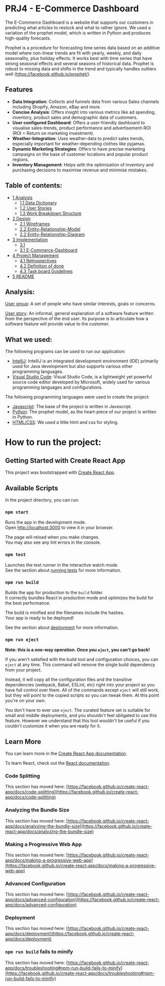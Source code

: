 # PRJ4 - E-Commerce Dashboard

The E-Commerce Dashboard is a website that supports our customers in predicting what articles to restock and what to rather ignore. We used a variation of the prophet model, which is written in Python and produces high-quality forecasts.

Prophet is a procedure for forecasting time series data based on an additive model where non-linear trends are fit with yearly, weekly, and daily seasonality, plus holiday effects. It works best with time series that have strong seasonal effects and several seasons of historical data. Prophet is robust to missing data and shifts in the trend and typically handles outliers well (https://facebook.github.io/prophet/).

## Features
- **Data Integration**: Collects and funnels data from various Sales channels including Shopify, Amazon, eBay and more. 
- **Concise Analysis**: Offers insight into various metrics like ad spending, inventory, product sales and demographic data of customers.
- **User configured Dashboard**: Offers a user-friendly dashboard to visualise sales-trends, product performance and advertisement-ROI (ROI = Return on marketing investment).
- **Weather-Integration**: Uses weather-data to predict sales trends, especially important for weather-depending clothes like pyjamas.
- **Dynamic Marketing Strategies**: Offers to have precise marketing campaigns on the base of customer locations and popular product regions.
- **Inventory Management**: Helps with the optimization of inventory and purchasing decisions to maximise revenue and minimise mistakes.

## Table of contents:
- [1 Analysis](/analysis)
  - [1.1 Data Dictionary](/analysis/DataDictionary.md)
  - [1.2 User Stories](/analysis/User%20Stories.md)
  - [1.3 Work Breakdown Structure](/analysis/Work%20Breakdown%20Structure.md)
- [2 Design](/design)
  - [2.1 Wireframes](/design/wireframes)
  - [2.2 Entity-Relationship-Model](/design/ERM)
  - [2.2 Entity-Relationship-Diagram](/design/ERD)
- [3 Implementation](/implementation/)
  - [3.1 ](/implementation/)
  - [3.1 E-Commerce-Dashboard](/implementation/E-Commerce-Dashboard)
- [4 Project Management](/project%20management)
  - [4.1 Retrospectives](/project%20management/Retrospectives)
  - [4.2 Definition of done](/project%20management/DoD.md)
  - [4.3 Task board Guidelines](/project%20management/Task%20Board%20guidelines.md)
- [5 README](/README.md)

## Analysis:

[User group](/analysis/User%20Stories.md):
A set of people who have similar interests, goals or concerns.

[User story](/analysis/User%20Stories.md):
An informal, general explanation of a software feature written from the perspective of the end user. Its purpose is to articulate how a software feature will provide value to the customer.

## What we used:

The following programs can be used to run our application:
- [IntelliJ](https://www.jetbrains.com/de-de/idea/): IntelliJ is an integrated development environment (IDE) primarily used for Java development but also supports various other programming languages.
- [Visual Studio Code](https://code.visualstudio.com): Visual Studio Code, is a lightweight yet powerful source code editor developed by Microsoft, widely used for various programming languages and configurations.

The following programming languages were used to create the project:
- [Javascript](/google.de): The base of the project is written in Javascript. 
- [Python](/google.de): The prophet model, as the heart-piece of our project is written in Python.
- [HTML/CSS](/google.de): We used a little html and css for styling.

# How to run the project:
## Getting Started with Create React App

This project was bootstrapped with [Create React App](https://github.com/facebook/create-react-app).

## Available Scripts

In the project directory, you can run:

### `npm start`

Runs the app in the development mode.\
Open [http://localhost:3000](http://localhost:3000) to view it in your browser.

The page will reload when you make changes.\
You may also see any lint errors in the console.

### `npm test`

Launches the test runner in the interactive watch mode.\
See the section about [running tests](https://facebook.github.io/create-react-app/docs/running-tests) for more information.

### `npm run build`

Builds the app for production to the `build` folder.\
It correctly bundles React in production mode and optimizes the build for the best performance.

The build is minified and the filenames include the hashes.\
Your app is ready to be deployed!

See the section about [deployment](https://facebook.github.io/create-react-app/docs/deployment) for more information.

### `npm run eject`

**Note: this is a one-way operation. Once you `eject`, you can't go back!**

If you aren't satisfied with the build tool and configuration choices, you can `eject` at any time. This command will remove the single build dependency from your project.

Instead, it will copy all the configuration files and the transitive dependencies (webpack, Babel, ESLint, etc) right into your project so you have full control over them. All of the commands except `eject` will still work, but they will point to the copied scripts so you can tweak them. At this point you're on your own.

You don't have to ever use `eject`. The curated feature set is suitable for small and middle deployments, and you shouldn't feel obligated to use this feature. However we understand that this tool wouldn't be useful if you couldn't customize it when you are ready for it.

## Learn More

You can learn more in the [Create React App documentation](https://facebook.github.io/create-react-app/docs/getting-started).

To learn React, check out the [React documentation](https://reactjs.org/).

### Code Splitting

This section has moved here: [https://facebook.github.io/create-react-app/docs/code-splitting](https://facebook.github.io/create-react-app/docs/code-splitting)

### Analyzing the Bundle Size

This section has moved here: [https://facebook.github.io/create-react-app/docs/analyzing-the-bundle-size](https://facebook.github.io/create-react-app/docs/analyzing-the-bundle-size)

### Making a Progressive Web App

This section has moved here: [https://facebook.github.io/create-react-app/docs/making-a-progressive-web-app](https://facebook.github.io/create-react-app/docs/making-a-progressive-web-app)

### Advanced Configuration

This section has moved here: [https://facebook.github.io/create-react-app/docs/advanced-configuration](https://facebook.github.io/create-react-app/docs/advanced-configuration)

### Deployment

This section has moved here: [https://facebook.github.io/create-react-app/docs/deployment](https://facebook.github.io/create-react-app/docs/deployment)

### `npm run build` fails to minify

This section has moved here: [https://facebook.github.io/create-react-app/docs/troubleshooting#npm-run-build-fails-to-minify](https://facebook.github.io/create-react-app/docs/troubleshooting#npm-run-build-fails-to-minify)
